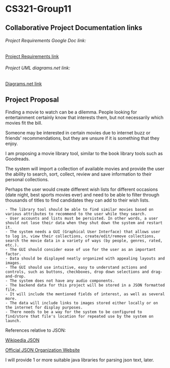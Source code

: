 # CS321-Group11

## Collaborative Project Documentation links

###### Project Requirements Google Doc link:
[Project Requirements link](https://docs.google.com/document/d/1jK5SMebc2KZXrWDSEhD-Uoqr7eXiCwLy30pSULupH8M/edit?usp=sharing)

###### Project UML diagrams.net link:
[Diagrams.net link](https://app.diagrams.net/?title=UML.drawio#R7V1tc5s4EP41nul9SAfx7o%2BJ27Q30950Lp17%2BSgb2TDFyIdxk%2FTXnwQSBknExAWjJspkJmYtBNp92H1WWpGZs9g%2BfMjhLv6MI5TObCt6mDnvZrYNQOiTP1TyWEm8IKgEmzyJWKOj4C75gZjQYtJDEqF9q2GBcVoku7ZwhbMMrYqWDOY5vm83W%2BO0fdUd3CBJcLeCqSz9O4mKuJKGnnWUf0TJJuZXBhb7ZglX3zY5PmTsehnOUPXNFvJuWNN9DCN83xA572fOIse4qD5tHxYopWrlGqvOu%2B34tr7lHGVFrxMCuFpCL3BD5Dlzf3nFevgO0wNTwzqHW3b7%2B%2BKRK4fc%2BI5%2BPGzT27KBc3MfJwW628EVld8TTBBZXGxTcgTIx1IhiF7XIkf1wOnBCm%2BTFfucwiVKb2oNLnCKc%2FJVqUNyWpHjb7U5aLdrnBW3cJukFGV%2FoTyCGWRiBilAu4VpssnIwYooBpEOb2RN8aGjvEAPDRHT3AeEt6jIH0kT9i034mP78L4BFi6Lm0CxfCaFDKGbuuujqcgHZi215bzIBnNvGYVWBNcAgCsnlIyEIgJodojzIsYbnMH0%2FVEqGKVhrQju41IOetgE5sVtQu%2B07AVl0TV9%2FOhFdyirJO3vm5bpacBOe%2B3xIV%2FxR1aEs838Bsw3qOhQ3LxqQ5X1pNVzlMIi%2Bd72DioTlqcSFcDHRoMdTrJi3%2Bj5CxUcweTN22gK2BWOcKh6PIKjvrXz8OJaBi9n4QVcGC8tj%2FA8o3eNr%2BHeFync7zOli79PtiksTdYwdKln1qj03XGSRp%2FgIz5QfRHbrr7xo5sY58kP0h7yk0vTMyvZPu2NmFmAx%2FGkO9oZu0yO9uS0L9ycoBZ9gvuiDiNpCnf7ZFneHG2yJXZMshtcFHjLAw8b1W3jyjPbWZc%2FLzJM%2BV7bs%2Fh2KAUq4KsCFWdwPxOnJAg6EgRn9g3lZwmiBO2aPn6POxmOZLRFG4qVlgXVKxDFlZqiNe2Bai4hNO%2BaiQtMmcqeEJck23wq27xzj5I%2FmULcDoqDSX%2FrtARJnERR6cByXMACLuuHhD3MZBzeDfklul5Yb72ZR8a1IMfgeEx%2BafO8WOCMjA8mpdkRAfk9okBXAaLrIT%2BNEM5c%2FH6AsMfAg2vwoBsePHtCPPgGD7rhIegZMEbBw9zgQTc8AMudEBB8fsggQiNEOPLkx%2BUQERpAaAcIb0pOacsuwuS5Lz3PdYQ81%2B3JYgEYYDpWhqA8k26c0sBOyeoNER0SXdtkuvohYtJU1za5rn6ImDTZdQxxeX3ExQvbxCUMpiQujiEuYzsl59ciLo68amgQMTUiJiUujlnE0w8RkxIXV05uDHF56cRFrCyY94Vg6IwBQc84pZGdUv2U%2FxrExQ0MIrRDxCWJi1wkO5ds%2FeqKHrsKGptFj512Hq7q8WwbyvmpYRqvjWmETt8axiHmSCQImoR44LjS%2BZBrSTTksGLwoBseJqUZZqVPOzxccnZExgOQTG1op9eDdtpDs87x9tp0jc%2Fw1FfMUz3FptDRZsQkBJrygrHDkNcbIDrQVDMdph0eJqWpqrppH253pc%2F974DJ34T6xjXVOv8mZ98QQUq1sszJp03RlHDBH2Woq4Tk5pbHhgLAXvRrAlxhZzewVNsngMLo3hhzF45nuGjXOwCe3PcdXpiLsp7F9wTwZa56zU14w8fz2g%2F%2FXgHHN%2Fg6C1%2FA0QNgHRR2NMCoNvhVMWPXgpFP4k5RJxqErli7h%2FrwqqQS124ponzlirny64Yr5z2IAStpCFj4k49%2BlyJh%2B5RWj0QJiRQWc6rErljZ7F4RMGvZTpTFOdUSf3sSHyJojla66nMUW1E3plmVDmsGCSoK%2BbWkkMox101tuam2YyPYjnEE3tCb%2Fa3XEKsz7DdVswU7QXFue8yC11STZYFRNyjwunRtLYdli37tI0q%2FI9pr28uOQroGYE6gHbtC25GJ01y16uOOwZyUG0%2BNpzKeSpexGU81lacS9x56gSKvv5ynclzDwWX3rahz0TTJc4E4ZWDPn8zyTp0wPGvn2jTB0ARDLcdmguFUwRAIE55zS7H2fkHabhtPZTyVxmMznkoXTxW4ipWZC3oqVR2hWZAb%2FEUxwn5rd%2B7JVr%2FYehxQFQsao49udN7FJEa3zSKZ4klQVATKjYILZ%2BhDlgQC1RZFQ0UNFdVlbIaKTrbWJcwg26o3al6Qisq1o19pFaBoOLk0sCwV7izAozV28FBgBnQgW%2FnJGsGv9ODdlauIOU%2BEpkbtsVX%2BDEMpRJO5npw9uCqLjWIwVXGnoZGDF3iH7SVpO5gyd6hp1SA0Ugfm2KKyZ9LIUKaRne%2BF02A%2Fs20PaUT0kBT%2FND7%2FS5u8JSh9OWlCH%2Fs6g9v3vGI6px0iwNxuYuV0e9cWsDX0Mp6yBtxkJCYj0WRsJiOZKiPx265I9VbKy%2BUjvPLPTJg1nbeirPwCTOesSOiI%2Fy1z%2FvS%2BBbE9GLsM3TY1U2ciTBOuJdbgOeAEwsQZlxPtxY0Rz23P9%2FWNh2Czs6sfgjvn5adGcCAg2D2BYLG9NTbCgiER9gpS1V7gG%2FzVaoMEaIfNbPUN0K47Mvi4Mk2qalJVLcdmUlVNUlWbx8WJctXQ8DBZKdavGwrdZ%2Baq7uhM37zG9lyEDb7J%2FvxNWpYx4plG1GTCwRI2%2FYUn3ITQ3h97cYf%2FKx%2BDsOciTJP5AHFXqX8CYE%2B3HwFggy5dvyaA8U1JEyMMCDNIQTg2Ysw6zrmIAXogxm0jhv%2FPl%2FG4rnnrhpn20XlsZtpHk2mfuh53opduDLo48kJCW58tPXMtApsnUCFv%2FlNUiBzmmHqLY%2FMc7uLPOEK0xf8%3D)

## Project Proposal

Finding a movie to watch can be a dilemma. People looking for entertainment certainly know that interests them, but not necessarily which movies fit the bill.

Someone may be interested in certain movies due to internet buzz or friends' recommendations, but they are unsure if it is something that they enjoy.


I am proposing a movie library tool, similar to the book library tools such as Goodreads.


The system will import a collection of available movies and provide the user the ability to search, sort, collect, review and save information to their personal collections.

Perhaps the user would create different wish lists for different occasions (date night, best sports movies ever) and need to be able to filter through thousands of titles to find candidates they can add to their wish lists.

    - The library tool should be able to find similar movies based on various attributes to recommend to the user while they search.
    - User accounts and lists must be persisted. In other words, a user should not lose their data when they shut down the system and restart it.
    - The system needs a GUI (Graphical User Interface) that allows user to log in, view their collections, create/edit/remove collections, search the movie data in a variety of ways (by people, genres, rated, etc.).
    - The GUI should consider ease of use for the user as an important factor.
    - Data should be displayed neatly organized with appealing layouts and images.
    - The GUI should use intuitive, easy to understand actions and controls, such as buttons, checkboxes, drop down selections and drag-and-drop.
    - The system does not have any audio components.
    - The backend data for this project will be stored in a JSON formatted file.
    - It will include the mentioned fields of interest, as well as several more.
    - The data will include links to images stored either locally or on the internet for display purposes.
    - There needs to be a way for the system to be configured to find/store that file's location for repeated use by the system on launch.

References relative to JSON:

[Wikipedia JSON](https://en.wikipedia.org/wiki/JSON#:~:text=After%20RFC%204627%20had%20been%20available%20as%20its,was%20also%20standardized%20as%20ISO%20%2F%20IEC%2021778%3A2017)

[Official JSON Organization Website](http://www.json.org/)

I will provide 1 or more suitable java libraries for parsing json text, later.
